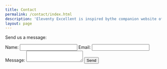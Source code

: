 ```yaml
---
title: Contact
permalink: /contact/index.html
description: 'Eleventy Excellent is inspired bythe companion website of Andy Bell’s talk "Be the browser’s mentor, not its micromanager".'
layout: page
---
```


Send us a message:

<!-- /TODO: add action="/pages/success" to go to a custom page after message submission -->
<form name="contact" method="POST" data-netlify="true">
    <label for="name">Name: </label> 
    <input type="text" name="name" />
    <label for="email">Email: </label>
    <input type="email" name="email" />
    <label for="message">Message: </label>
    <textarea name="message"></textarea>
    <button class="button" type="submit">Send</button>
</form>
